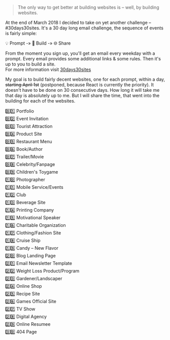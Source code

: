 
> The only way to get better at building websites is – well, by building websites.

At the end of March 2018 I decided to take on yet another challenge – #30days30sites. It's a 30 day long email challenge, the sequence of events is fairly simple:

💡 Prompt   -»   🔧 Build   -»   🌐 Share

From the moment you sign up, you'll get an email every weekday with a prompt. Every email provides some additional links & some rules. Then it's up to you to build a site.  
For more information visit [30days30sites](http://www.codelegy.com/30days30sites/ "#30days30sites challenge")

My goal is to build fairly decent websites, one for each prompt, within a day, ~~starting April 1st~~ (postponed, because React is currently the priority). It doesn't have to be done on 30 consecutive days. How long it will take me that day is absolutely up to me. But I will share the time, that went into the building for each of the websites.

 0️⃣1️⃣ Portfolio  
 0️⃣2️⃣ Event Invitation  
 0️⃣3️⃣ Tourist Attraction  
 0️⃣4️⃣ Product Site  
 0️⃣5️⃣ Restaurant Menu  
 0️⃣6️⃣ Book/Author  
 0️⃣7️⃣ Trailer/Movie  
 0️⃣8️⃣ Celebrity/Fanpage  
 0️⃣9️⃣ Children's Toygame  
 1️⃣0️⃣ Photographer  
 1️⃣1️⃣ Mobile Service/Events  
 1️⃣2️⃣ Club  
 1️⃣3️⃣ Beverage Site  
 1️⃣4️⃣ Printing Company  
 1️⃣5️⃣ Motivational Speaker  
 1️⃣6️⃣ Charitable Organization  
 1️⃣7️⃣ Clothing/Fashion Site  
 1️⃣8️⃣ Cruise Ship  
 1️⃣9️⃣ Candy – New Flavor  
 2️⃣0️⃣ Blog Landing Page  
 2️⃣1️⃣ Email Newsletter Template  
 2️⃣2️⃣ Weight Loss Product/Program  
 2️⃣3️⃣ Gardener/Landscaper  
 2️⃣4️⃣ Online Shop  
 2️⃣5️⃣ Recipe Site  
 2️⃣6️⃣ Games Official Site  
 2️⃣7️⃣ TV Show  
 2️⃣8️⃣ Digital Agency  
 2️⃣9️⃣ Online Resumee  
 3️⃣0️⃣ 404 Page  
